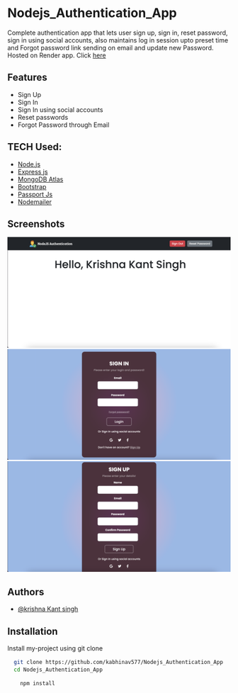 # Nodejs_Authentication_App

Complete authentication app that lets user sign up, sign in, reset password, sign in using social accounts, also maintains log in session upto preset time and Forgot password link sending on email and update new Password.
Hosted on Render app. Click [here](https://nodejs-authentication-ovjt.onrender.com/)

## Features

- Sign Up
- Sign In
- Sign In using social accounts
- Reset passwords
- Forgot Password through Email

## TECH Used:

- [Node.js](https://nodejs.org/en)
- [Express js](https://expressjs.com/)
- [MongoDB Atlas](https://mongodb.com)
- [Bootstrap](https://getbootstrap.com)
- [Passport Js](https://passportjs.org)
- [Nodemailer](https://nodemailer.com)

## Screenshots

![Homepage](/screenshot/homepage.png)
![Sign In](/screenshot/signin.png)
![Sign Up](/screenshot/signup.png)

## Authors

- [@krishna Kant singh](https://www.github.com/kabhinav577)

## Installation

Install my-project using git clone

```bash
  git clone https://github.com/kabhinav577/Nodejs_Authentication_App
  cd Nodejs_Authentication_App
```

```bash
    npm install
```
